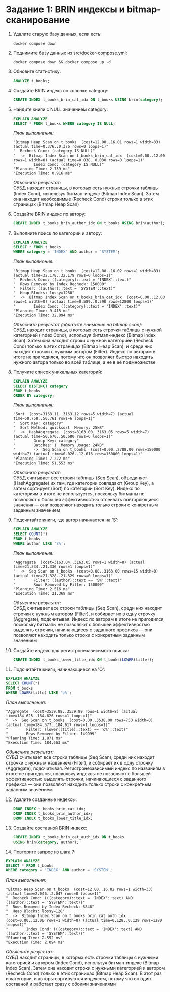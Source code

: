 # Задание 1: BRIN индексы и bitmap-сканирование

1. Удалите старую базу данных, если есть:
   ```shell
   docker compose down
   ```

2. Поднимите базу данных из src/docker-compose.yml:
   ```shell
   docker compose down && docker compose up -d
   ```

3. Обновите статистику:
   ```sql
   ANALYZE t_books;
   ```

4. Создайте BRIN индекс по колонке category:
   ```sql
   CREATE INDEX t_books_brin_cat_idx ON t_books USING brin(category);
   ```

5. Найдите книги с NULL значением category:
   ```sql
   EXPLAIN ANALYZE
   SELECT * FROM t_books WHERE category IS NULL;
   ```
   
   *План выполнения:*
   ```
   "Bitmap Heap Scan on t_books  (cost=12.00..16.01 rows=1 width=33) (actual time=0.376..0.376 rows=0 loops=1)"
   "  Recheck Cond: (category IS NULL)"
   "  ->  Bitmap Index Scan on t_books_brin_cat_idx  (cost=0.00..12.00 rows=1 width=0) (actual time=0.038..0.038 rows=0 loops=1)"
   "        Index Cond: (category IS NULL)"
   "Planning Time: 2.739 ms"
   "Execution Time: 0.916 ms"
   ```
   
   *Объясните результат:*   
   СУБД находит страницы, в которых есть нужные строчки таблицы (Index Cond), используя битмап-индекс (Bitmap Index Scan). Затем она находит необходимые (Recheck Cond) строки только в этих страницах (Bitmap Heap Scan)

6. Создайте BRIN индекс по автору:
   ```sql
   CREATE INDEX t_books_brin_author_idx ON t_books USING brin(author);
   ```

7. Выполните поиск по категории и автору:
   ```sql
   EXPLAIN ANALYZE
   SELECT * FROM t_books 
   WHERE category = 'INDEX' AND author = 'SYSTEM';
   ```
   
   *План выполнения:*
   ```
   "Bitmap Heap Scan on t_books  (cost=12.00..16.02 rows=1 width=33) (actual time=32.178..32.179 rows=0 loops=1)"
   "  Recheck Cond: ((category)::text = 'INDEX'::text)"
   "  Rows Removed by Index Recheck: 150000"
   "  Filter: ((author)::text = 'SYSTEM'::text)"
   "  Heap Blocks: lossy=1280"
   "  ->  Bitmap Index Scan on t_books_brin_cat_idx  (cost=0.00..12.00 rows=1 width=0) (actual time=0.589..0.590 rows=12800 loops=1)"
   "        Index Cond: ((category)::text = 'INDEX'::text)"
   "Planning Time: 9.415 ms"
   "Execution Time: 32.894 ms"
   ```
   
   *Объясните результат (обратите внимание на bitmap scan):*   
   СУБД находит страницы, в которых есть строчки таблицы с нужной категорией (Index Cond), используя битмап-индекс (Bitmap Index Scan). Затем она находит строки с нужной категорией (Recheck Cond) только в этих страницах (Bitmap Heap Scan), и среди них находит строчки с нужным автором (Filter). Индекс по авторам в итоге не пригодился, потому что он позволяет быстро находить нужного автора только во всей таблице, а не в её подмножестве

8. Получите список уникальных категорий:
   ```sql
   EXPLAIN ANALYZE
   SELECT DISTINCT category 
   FROM t_books 
   ORDER BY category;
   ```
   
   *План выполнения:*
   ```
   "Sort  (cost=3163.11..3163.12 rows=5 width=7) (actual time=50.758..50.761 rows=6 loops=1)"
   "  Sort Key: category"
   "  Sort Method: quicksort  Memory: 25kB"
   "  ->  HashAggregate  (cost=3163.00..3163.05 rows=5 width=7) (actual time=50.670..50.680 rows=6 loops=1)"
   "        Group Key: category"
   "        Batches: 1  Memory Usage: 24kB"
   "        ->  Seq Scan on t_books  (cost=0.00..2788.00 rows=150000 width=7) (actual time=0.026..12.016 rows=150000 loops=1)"
   "Planning Time: 7.222 ms"
   "Execution Time: 51.553 ms"
   ```
   
   *Объясните результат:*   
   СУБД считывает все строки таблицы (Seq Scan), объединяет (HashAggregate) их там, где категории совпадают (Group Key), а затем сортирует (Sort) по категории (Sort Key). Индекс по категориям в итоге не используется, поскольку битмапы не позволяют с большей эффективностью отсеивать повторяющиеся значения ― они позволяют находить только строки с конкретным заданным значением

9. Подсчитайте книги, где автор начинается на 'S':
   ```sql
   EXPLAIN ANALYZE
   SELECT COUNT(*) 
   FROM t_books 
   WHERE author LIKE 'S%';
   ```
   
   *План выполнения:*
   ```
   "Aggregate  (cost=3163.04..3163.05 rows=1 width=8) (actual time=21.334..21.336 rows=1 loops=1)"
   "  ->  Seq Scan on t_books  (cost=0.00..3163.00 rows=15 width=0) (actual time=21.328..21.329 rows=0 loops=1)"
   "        Filter: ((author)::text ~~ 'S%'::text)"
   "        Rows Removed by Filter: 150000"
   "Planning Time: 2.516 ms"
   "Execution Time: 21.369 ms"
   ```
   
   *Объясните результат:*   
   СУБД считывает все строки таблицы (Seq Scan), среди них находит строчки с нужным автором (Filter), и собирает их в одну строчку (Aggregate), подсчитывая. Индекс по авторам в итоге не пригодился, поскольку битмапы не позволяют с большей эффективностью выделять строчки, начинающиеся с заданного префикса ― они позволяют находить только строки с конкретным заданным значением

10. Создайте индекс для регистронезависимого поиска:
    ```sql
    CREATE INDEX t_books_lower_title_idx ON t_books(LOWER(title));
    ```

11. Подсчитайте книги, начинающиеся на 'O':
   ```sql
   EXPLAIN ANALYZE
   SELECT COUNT(*) 
   FROM t_books 
   WHERE LOWER(title) LIKE 'o%';
   ```
   
   *План выполнения:*
   ```
   "Aggregate  (cost=3539.88..3539.89 rows=1 width=8) (actual time=184.625..184.626 rows=1 loops=1)"
   "  ->  Seq Scan on t_books  (cost=0.00..3538.00 rows=750 width=0) (actual time=184.577..184.617 rows=1 loops=1)"
   "        Filter: (lower((title)::text) ~~ 'o%'::text)"
   "        Rows Removed by Filter: 149999"
   "Planning Time: 1.871 ms"
   "Execution Time: 184.663 ms"
   ```
   
   *Объясните результат:*   
   СУБД считывает все строки таблицы (Seq Scan), среди них находит строчки с нужным названием (Filter), и собирает их в одну строчку (Aggregate), подсчитывая. Регистронезависимый индекс по названиям в итоге не пригодился, поскольку индексы не позволяют с большей эффективностью выделять строчки, начинающиеся с заданного префикса ― они позволяют находить только строки с конкретным заданным значением

12. Удалите созданные индексы:
    ```sql
    DROP INDEX t_books_brin_cat_idx;
    DROP INDEX t_books_brin_author_idx;
    DROP INDEX t_books_lower_title_idx;
    ```

13. Создайте составной BRIN индекс:
    ```sql
    CREATE INDEX t_books_brin_cat_auth_idx ON t_books 
    USING brin(category, author);
    ```

14. Повторите запрос из шага 7:
   ```sql
   EXPLAIN ANALYZE
   SELECT * FROM t_books 
   WHERE category = 'INDEX' AND author = 'SYSTEM';
   ```
   
   *План выполнения:*
   ```
   "Bitmap Heap Scan on t_books  (cost=12.00..16.02 rows=1 width=33) (actual time=2.046..2.047 rows=0 loops=1)"
   "  Recheck Cond: (((category)::text = 'INDEX'::text) AND ((author)::text = 'SYSTEM'::text))"
   "  Rows Removed by Index Recheck: 8846"
   "  Heap Blocks: lossy=128"
   "  ->  Bitmap Index Scan on t_books_brin_cat_auth_idx  (cost=0.00..12.00 rows=1 width=0) (actual time=0.128..0.129 rows=1280 loops=1)"
   "        Index Cond: (((category)::text = 'INDEX'::text) AND ((author)::text = 'SYSTEM'::text))"
   "Planning Time: 2.552 ms"
   "Execution Time: 2.094 ms"
   ```
   
   *Объясните результат:*   
   СУБД находит страницы, в которых есть строчки таблицы с нужными категорией и автором (Index Cond), используя битмап-индекс (Bitmap Index Scan). Затем она находит строки с нужными категорией и автором (Recheck Cond) только в этих страницах (Bitmap Heap Scan). В этот раз и категории, и авторы сортируются индексом, потому что он один составной и работает сразу с обоими значениями